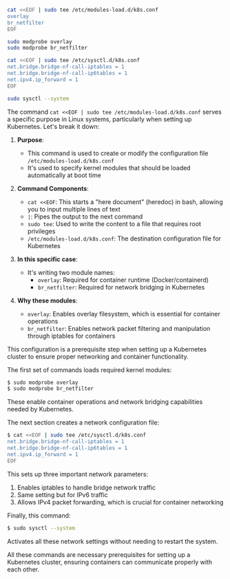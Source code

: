 ```bash
cat <<EOF | sudo tee /etc/modules-load.d/k8s.conf
overlay
br_netfilter
EOF

sudo modprobe overlay
sudo modprobe br_netfilter

cat <<EOF | sudo tee /etc/sysctl.d/k8s.conf
net.bridge.bridge-nf-call-iptables = 1
net.bridge.bridge-nf-call-ip6tables = 1
net.ipv4.ip_forward = 1
EOF

sudo sysctl --system
```

The command `cat <<EOF | sudo tee /etc/modules-load.d/k8s.conf` serves a specific purpose in Linux systems, particularly when setting up Kubernetes. Let's break it down:

1. **Purpose**:
   - This command is used to create or modify the configuration file `/etc/modules-load.d/k8s.conf`
   - It's used to specify kernel modules that should be loaded automatically at boot time

2. **Command Components**:
   - `cat <<EOF`: This starts a "here document" (heredoc) in bash, allowing you to input multiple lines of text
   - `|`: Pipes the output to the next command
   - `sudo tee`: Used to write the content to a file that requires root privileges
   - `/etc/modules-load.d/k8s.conf`: The destination configuration file for Kubernetes

3. **In this specific case**:
   - It's writing two module names:
     - `overlay`: Required for container runtime (Docker/containerd)
     - `br_netfilter`: Required for network bridging in Kubernetes

4. **Why these modules**:
   - `overlay`: Enables overlay filesystem, which is essential for container operations
   - `br_netfilter`: Enables network packet filtering and manipulation through iptables for containers

This configuration is a prerequisite step when setting up a Kubernetes cluster to ensure proper networking and container functionality.


The first set of commands loads required kernel modules:
```bash
$ sudo modprobe overlay
$ sudo modprobe br_netfilter
```
These enable container operations and network bridging capabilities needed by Kubernetes.

The next section creates a network configuration file:
```bash
$ cat <<EOF | sudo tee /etc/sysctl.d/k8s.conf
net.bridge.bridge-nf-call-iptables = 1
net.bridge.bridge-nf-call-ip6tables = 1
net.ipv4.ip_forward = 1
EOF
```
This sets up three important network parameters:
1. Enables iptables to handle bridge network traffic
2. Same setting but for IPv6 traffic
3. Allows IPv4 packet forwarding, which is crucial for container networking

Finally, this command:
```bash
$ sudo sysctl --system
```
Activates all these network settings without needing to restart the system.

All these commands are necessary prerequisites for setting up a Kubernetes cluster, ensuring containers can communicate properly with each other.
